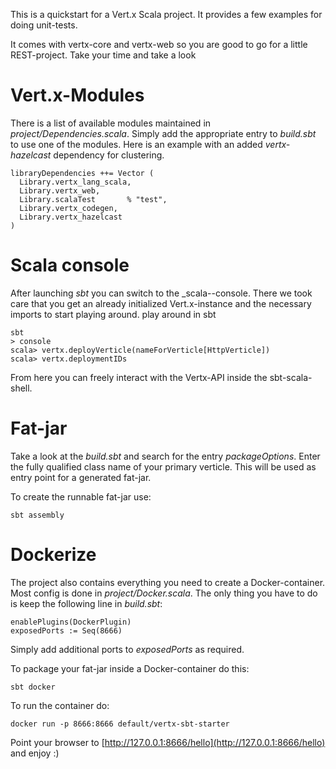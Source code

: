 This is a quickstart for a Vert.x Scala project. It provides a few examples for doing 
unit-tests.

It comes with vertx-core and vertx-web so you are good to go for a little REST-project.
Take your time and take a look 

# Vert.x-Modules

There is a list of available modules maintained in *project/Dependencies.scala*. Simply add the appropriate
entry to *build.sbt* to use one of the modules.
Here is an example with an added *vertx-hazelcast* dependency for clustering.
```
libraryDependencies ++= Vector (
  Library.vertx_lang_scala,
  Library.vertx_web,
  Library.scalaTest       % "test",
  Library.vertx_codegen,
  Library.vertx_hazelcast
)
```


# Scala console

After launching _sbt_ you can switch to the _scala--console. There we took care that you
get an already initialized Vert.x-instance and the necessary imports to start playing around.
play around in sbt
```
sbt
> console
scala> vertx.deployVerticle(nameForVerticle[HttpVerticle])
scala> vertx.deploymentIDs
```

From here you can freely interact with the Vertx-API inside the sbt-scala-shell.


# Fat-jar

Take a look at the _build.sbt_ and search for the entry _packageOptions_. Enter the fully qualified class name 
of your primary verticle. This will be used as entry point for a generated fat-jar.

To create the runnable fat-jar use:
```
sbt assembly
```

# Dockerize

The project also contains everything you need to create a Docker-container. Most config is done in
*project/Docker.scala*. The only thing you have to do is keep the following line in *build.sbt*:
```
enablePlugins(DockerPlugin)
exposedPorts := Seq(8666)
```
Simply add additional ports to *exposedPorts* as required.

To package your fat-jar inside a Docker-container do this:
```
sbt docker
```
To run the container do:
```
docker run -p 8666:8666 default/vertx-sbt-starter
```
Point your browser to [http://127.0.0.1:8666/hello](http://127.0.0.1:8666/hello) and enjoy :)

